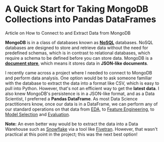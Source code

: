 # A Quick Start for Taking MongoDB Collections into Pandas DataFrames
 Article on How to Connect to and Extract Data from MongoDB
 
**MongoDB** is in a class of databases known as [**NoSQL**](https://en.wikipedia.org/wiki/NoSQL) databases. NoSQL databases are designed to store and retrieve data without the need for predefined schemas, which is in contrast to relational databases, which require a schema to be defined before you can store data. MongoDB is a [**document store**](https://en.wikipedia.org/wiki/Document-oriented_database), which means it stores data in **JSON-like documents**. 

I recently came across a project where I needed to connect to MongoDB and perform data analysis. One option would be to ask someone familiar with the database to extract the data into a format like CSV, which is easy to pull into Python. However, that's not an efficient way to get the **latest data**. I also knew MongoDB's persistence is in a JSON-like format, and as a Data Scientist, I preferred a **Pandas DataFrame**. As most Data Science practitioners know, once our data is in a DataFrame, we can perform any of our standard operations on that data from [EDA]({filename}../ml/eda.md), to [Feature Engineering]({filename}../ml/featureeng.md), to [Model Selection]({filename}../ml/modelselection.md) and [Evaluation]({filename}../ml/modeleval.md).

**Note:** An even better way would be to extract the data into a Data Warehouse such as [Snowflake](https://www.snowflake.com/en/) via a tool like [Fivetran](https://www.fivetran.com/connectors/mongodb). However, that wasn't practical at this point in the project; this was the next best option!
